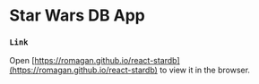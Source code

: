 # Star Wars DB App

### `Link`

Open [https://romagan.github.io/react-stardb](https://romagan.github.io/react-stardb) to view it in the browser.
